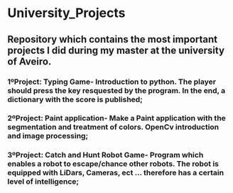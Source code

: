 # University_Projects
## Repository which contains the most important projects I did during my master at the university of Aveiro.
### 1ºProject: Typing Game- Introduction to python. The player should press the key resquested by the program. In the end, a dictionary with the score is published;
### 2ºProject: Paint application- Make a Paint application with the segmentation and treatment of colors. OpenCv introduction and image processing;
### 3ºProject: Catch and Hunt Robot Game- Program which enables a robot to escape/chance other robots. The robot is equipped with LiDars, Cameras, ect ... therefore has a certain level of intelligence;

